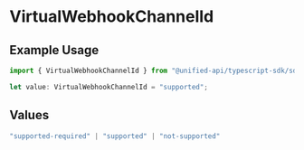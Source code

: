 # VirtualWebhookChannelId

## Example Usage

```typescript
import { VirtualWebhookChannelId } from "@unified-api/typescript-sdk/sdk/models/shared";

let value: VirtualWebhookChannelId = "supported";
```

## Values

```typescript
"supported-required" | "supported" | "not-supported"
```